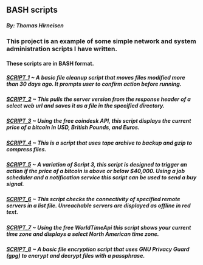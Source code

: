 ## BASH scripts
##### By: Thomas Hirneisen

### This project is an example of some simple network and system administration scripts I have written.

#### These scripts are in BASH format. 


##### [SCRIPT_1](https://github.com/Thoimrn/BASH-scripts/blob/94b4cedf6846a9fefe555f99445fcfebdfb226eb/MvFile30) ~ A basic file cleanup script that moves files modified more than 30 days ago. It prompts user to confirm action before running.

##### [SCRIPT_2](https://github.com/Thoimrn/BASH-scripts/blob/8b539793b9210742d2b3295d53f81451c84a488e/BannerGrabServer) ~ This pulls the server version from the response header of a select web url and saves it as a file in the specified directory.

##### [SCRIPT_3](https://github.com/Thoimrn/BASH-scripts/blob/29d98323b2ae2f15d51c53edc16a82573b8e5d18/BitcoinPrice) ~ Using the free coindesk API, this script displays the current price of a bitcoin in USD, British Pounds, and Euros. 

##### [SCRIPT_4](https://github.com/Thoimrn/BASH-scripts/blob/2e89ba7db96ca2a0584a31da3316f4776ef58ece/FileBackup) ~ This is a script that uses tape archive to backup and gzip to compress files.

##### [SCRIPT_5](https://github.com/Thoimrn/BASH-scripts/blob/0e4c36d88bfd80ee18a59da6c36ae98ede1719d1/Btc_OverUnder) ~ A variation of Script 3, this script is designed to trigger an action if the price of a bitcoin is above or below $40,000. Using a job scheduler and a notification service this script can be used to send a buy signal. 

##### [SCRIPT_6](https://github.com/Thoimrn/BASH-scripts/blob/6a931f2b5dd773bd9d1bb7a818320b60c83370b7/Server-Status) ~ This script checks the connectivity of specified remote servers in a list file. Unreachable servers are displayed as offline in red text. 

##### [SCRIPT_7](https://github.com/Thoimrn/BASH-scripts/blob/e60503bb84cf448fa0055c6e82553dc1f3ceb11c/NA_Time) ~ Using the free WorldTimeApi this script shows your current time zone and displays a select North American time zone.


##### [SCRIPT_8](https://github.com/Thoimrn/BASH-scripts/blob/10d756e0b21233a3958b7e9b4236c3a86f4b261b/Encrypt) ~ A basic file encryption script that uses GNU Privacy Guard (gpg) to encrypt and decrypt files with a passphrase. 
